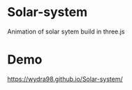 # Solar-system
Animation of solar sytem build in three.js

# Demo
https://wydra98.github.io/Solar-system/
